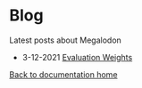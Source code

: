 # Blog

Latest posts about Megalodon

* 3-12-2021 [Evaluation Weights][3-12-2021-evalweights]

[Back to documentation home][home]

[home]: https://huangpatrick16777216.github.io/megalodon/
[3-12-2021-evalweights]: https://huangpatrick16777216.github.io/megalodon/blog/3-12-2021-evalweights
